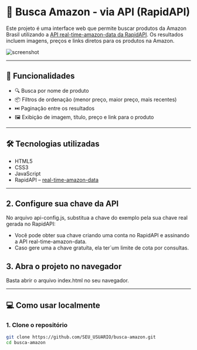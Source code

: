 # 🔎 Busca Amazon - via API (RapidAPI)

Este projeto é uma interface web que permite buscar produtos da Amazon Brasil utilizando a [API real-time-amazon-data da RapidAPI](https://rapidapi.com/restyler/api/real-time-amazon-data/). Os resultados incluem imagens, preços e links diretos para os produtos na Amazon.

![screenshot](https://user-images.githubusercontent.com/placeholder/screenshot.png)

---

## 🚀 Funcionalidades

- 🔍 Busca por nome de produto
- 📦 Filtros de ordenação (menor preço, maior preço, mais recentes)
- ⏭️ Paginação entre os resultados
- 🖼️ Exibição de imagem, título, preço e link para o produto

---

## 🛠️ Tecnologias utilizadas

- HTML5
- CSS3
- JavaScript 
- RapidAPI – [real-time-amazon-data](https://rapidapi.com/restyler/api/real-time-amazon-data)

---

## 2. Configure sua chave da API
No arquivo api-config.js, substitua a chave do exemplo pela sua chave real gerada no RapidAPI:

 - Você pode obter sua chave criando uma conta no RapidAPI e assinando a API real-time-amazon-data.
- Caso gere uma a chave gratuíta, ela ter´um limite de cota por consultas.

 ## 3. Abra o projeto no navegador
Basta abrir o arquivo index.html no seu navegador.

---

## 💻 Como usar localmente
### 1. Clone o repositório

```bash
git clone https://github.com/SEU_USUARIO/busca-amazon.git
cd busca-amazon

